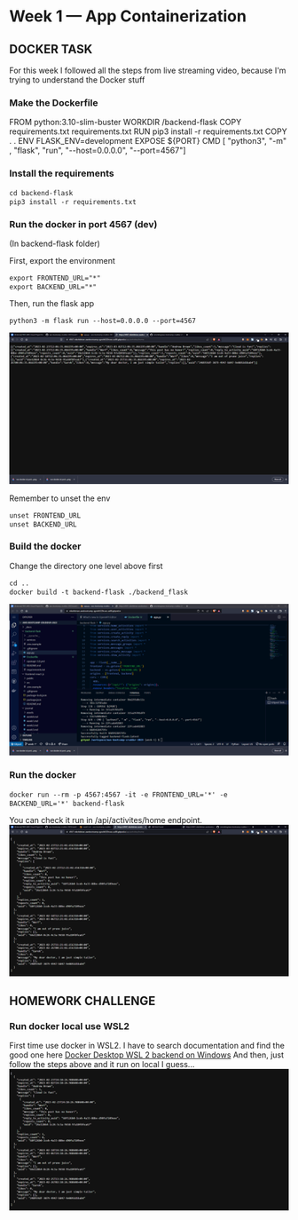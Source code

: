 # Week 1 — App Containerization

## DOCKER TASK
For this week I followed all the steps from live streaming video, because I'm trying to understand the Docker stuff

### Make the Dockerfile
FROM python:3.10-slim-buster
WORKDIR /backend-flask
COPY requirements.txt requirements.txt
RUN pip3 install -r requirements.txt
COPY . .
ENV FLASK_ENV=development
EXPOSE ${PORT}
CMD [ "python3", "-m" , "flask", "run", "--host=0.0.0.0", "--port=4567"]

### Install the requirements
```
cd backend-flask
pip3 install -r requirements.txt 
```

### Run the docker in port 4567 (dev)
(In backend-flask folder)

First, export the environment
```
export FRONTEND_URL="*"
export BACKEND_URL="*"
```

Then, run the flask app
```
python3 -m flask run --host=0.0.0.0 --port=4567
```
![Run flask app in dev](https://github.com/nikofebrianur/aws-bootcamp-cruddur-2023/blob/week-1/journal/assets/week-1/success%20deploy%20flask%20app.png)

Remember to unset the env
```
unset FRONTEND_URL
unset BACKEND_URL
```

### Build the docker
Change the directory one level above first
```
cd ..
docker build -t backend-flask ./backend_flask
```
![Build Success](https://github.com/nikofebrianur/aws-bootcamp-cruddur-2023/blob/week-1/journal/assets/week-1/docker%20build%20flask%20app.png)

### Run the docker
```
docker run --rm -p 4567:4567 -it -e FRONTEND_URL='*' -e BACKEND_URL='*' backend-flask
```
You can check it run in /api/activites/home endpoint.
![Success run the docker](https://github.com/nikofebrianur/aws-bootcamp-cruddur-2023/blob/week-1/journal/assets/week-1/success%20run%20the%20docker%20flask%20app.png)

## HOMEWORK CHALLENGE
### Run docker local use WSL2
First time use docker in WSL2. I have to search documentation and find the good one here [Docker Desktop WSL 2 backend on Windows](https://docs.docker.com/desktop/windows/wsl/)
And then, just follow the steps above and it run on local I guess...
![run the app locally using docker](https://github.com/nikofebrianur/aws-bootcamp-cruddur-2023/blob/week-1/journal/assets/week-1/LOCAL%20run%20docker%20locally%20use%20wsl2.png)
